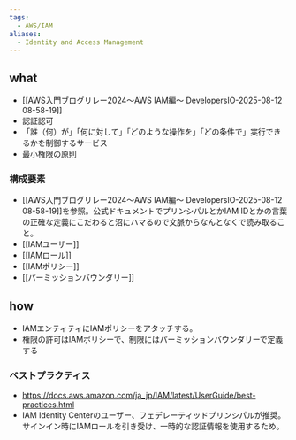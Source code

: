 ```yaml
---
tags:
  - AWS/IAM
aliases:
  - Identity and Access Management
---
```

## what
- [[AWS入門ブログリレー2024〜AWS IAM編〜  DevelopersIO-2025-08-12 08-58-19]]
- 認証認可
- 「誰（何）が」「何に対して」「どのような操作を」「どの条件で」実行できるかを制御するサービス
- 最小権限の原則
### 構成要素
- [[AWS入門ブログリレー2024〜AWS IAM編〜  DevelopersIO-2025-08-12 08-58-19]]を参照。公式ドキュメントでプリンシパルとかIAM IDとかの言葉の正確な定義にこだわると沼にハマるので文脈からなんとなくで読み取ること。
- [[IAMユーザー]]
- [[IAMロール]]
- [[IAMポリシー]]
- [[パーミッションバウンダリー]]
## how
- IAMエンティティにIAMポリシーをアタッチする。
- 権限の許可はIAMポリシーで、制限にはパーミッションバウンダリーで定義する
### ベストプラクティス
- https://docs.aws.amazon.com/ja_jp/IAM/latest/UserGuide/best-practices.html
- IAM Identity Centerのユーザー、フェデレーティッドプリンシパルが推奨。サインイン時にIAMロールを引き受け、一時的な認証情報を使用するため。